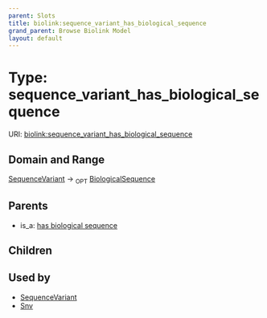 ```yaml
---
parent: Slots
title: biolink:sequence_variant_has_biological_sequence
grand_parent: Browse Biolink Model
layout: default
---
```


# Type: sequence_variant_has_biological_sequence




URI: [biolink:sequence_variant_has_biological_sequence](https://w3id.org/biolink/vocab/sequence_variant_has_biological_sequence)

## Domain and Range

[SequenceVariant](SequenceVariant.md) ->  <sub>OPT</sub> [BiologicalSequence](types/BiologicalSequence.md)

## Parents

 *  is_a: [has biological sequence](has_biological_sequence.md)

## Children


## Used by

 * [SequenceVariant](SequenceVariant.md)
 * [Snv](Snv.md)
